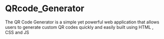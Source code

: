 # QRcode_Generator
The QR Code Generator is a simple yet powerful web application that allows users to generate custom QR codes quickly and easily built using HTML , CSS and JS
